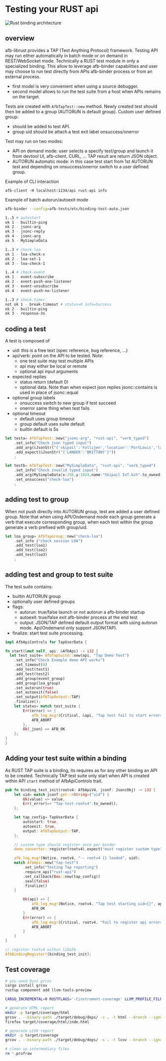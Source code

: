 # Testing your RUST api

![Rust binding architecture](assets/rust-tap-test-ui.png)

## overview

afb-librust provides a TAP (Test Anything Protocol) framework. Testing API may run either automatically in batch mode or on demand in REST/WebSocket mode.
Technically a RUST test module in only a specialized binding. This allow to leverage afb-binder capabilities and user may choose to run test directly from
APIs afb-binder process or from an external process.

* first model is very convenient when using a source debugger.
* second model allows to run the test suite from a host when APIs remains on the target.

Tests are created with ```AfbTapTest::new``` method. Newly created test should then be added to a group (AUTORUN is default group). Custom user defined group:

* should be added to test API.
* group uid should be attach a test exit label onsuccess/onerror

Test may run on two modes:

* API on demand mode: user selects a specify test/group and launch it from devtool UI, afb-client, CURL, ... TAP result are return JSON object.
* AUTORUN automatic mode: in this case test start from 1st AUTORUN test and depending on onsuccess/onerror switch to a user defined group.

Example of CLI interaction
```
afb-client -H localhost:1234/api rust-api info
```

Example of batch autorun/autoexit mode

```bash
afb-binder --config=afb-tests/etc/binding-test-auto.json

1..5 # autostart
ok 1 - builtin-ping
ok 2 - jsonc-arg
ok 3 - jsonc-reply
ok 4 - jsonc-arg
ok 5 - MySimpleData

1..3 # check-loa
ok 1 - loa-check-x
ok 2 - loa-set-1
ok 3 - loa-check-1

1..4 # check-event
ok 1 - event-subscribe
ok 2 - event-push-one-listener
ok 3 - event-unsubscribe
ok 4 - event-push-no-listener

1..3 # check-timer
not ok 1 - break-timeout # status=0 info=Success
ok 2 - builtin-ping
ok 3 - response-3s
```

## coding a test

A test is composed of

* uid: this is a free text (spec reference, bug reference, ...)
* api/verb: point on the API to be tested. Note:
  * one test suite may test multiple APIs
  * api may either be local or remote
  * optional api input arguments
* expected replies
  * status return (default 0)
  * optional data. Note than when expect json replies jsonc::contains is used in place of jsonc::equal
* optional group labels
  * onsuccess switch to new group if test succeed
  * onerror same thing when test fails
* optional timeout
  * default uses group timeout
  * group default uses suite default
  * builtin default is 5s

```rust
let testa= AfbTapTest::new("jsonc-arg", "rust-api", "verb_typed")
    .set_info("Check json typed input")
    .add_arg(&JsonStr("{'skipail':'Follijen','location':'PortLouis','lander':'Brittany'}")).expect("valid argument")
    .add_expect(&JsonStr("{'LANDER':'BRITTANY'}"))
    ;

let testb= AfbTapTest::new("MySimpleData", "rust-api", "verb_typed")
    .set_info("Check invalid typed input")
    .add_arg(MySimpleData{x:256,y:1024,name:"Skipail IoT.bzh".to_owned()}).expect("valid SimpleData")
    .set_onsuccess("check-loa")
    ;
```

## adding test to group

When not push directly into AUTORUN group, test are added a user defined group. Note that when using API/Ondemand mode each
group generate a verb that execute corresponding group, when each test within the group generate a verb prefixed with group/uid.

```rust
let loa_group= AfbTapGroup::new("check-loa")
    .set_info ("check session LOA")
    .add_test(loa1)
    .add_test(loa2)
    .add_test(loa3)
    ;
```

## adding test and group to test suite

The test suite contains:

* builtin AUTORUN group
* optionally user defined groups
* flags:
  * autorun: true/false launch or not autorun a afb-binder startup
  * autoexit: true/false exit afb-binder process at the end test
  * output: JSON/TAP defined default output format with using autorun mode. Api/Ondemand only support JSON(TAP).
* finalize: start test suite processing.

```rust
impl AfbApiControls for TapUserData {

fn start(&mut self, api: &AfbApi) -> i32 {
  let test_suite= AfbTapSuite::new(api, "Tap Demo Test")
    .set_info("Check Example demo API works")
    .set_timeout(0)
    .add_test(test1)
    .add_test(test2)
    .add_group(event_group)
    .add_group(loa_group)
    .set_autorun(true)
    .set_autoexit(false)
    .set_output(AfbTapOutput::TAP)
    .finalize();
    let status= match test_suite {
        Err(error) => {
            afb_log_msg!(Critical, &api, "Tap test fail to start error={}", error);
            AFB_ABORT
        },
        Ok(_json) => AFB_OK
    };
}
}
```

## Adding your test suite within a binding

As RUST TAP suite is a binding, its requires as for any other binding an API to be created. Technically TAP test suite only start when API is created within API ```start``` method of AfbApiControls trait.

```rust
pub fn binding_test_init(rootv4: AfbApiV4, jconf: JsoncObj) -> i32 {
    let uid= match jconf.get::<String>("uid") {
        Ok(value) => value,
        Err(_error)=> "Tap-test-rootv4".to_owned(),
    };

    let tap_config= TapUserData {
        autostart: true,
        autoexit: true,
        output: AfbTapOutput::TAP,
    };

    // custom type should register once per binder
    demo_converter::register(rootv4).expect("must register custom type");

    afb_log_msg!(Notice, rootv4, "-- rootv4 {} loaded", uid);
    match AfbApi::new("tap-test")
        .set_info("Testing Tap reporting")
        .require_api("rust-api")
        .set_callback(Box::new(tap_config))
        .seal(false)
        .finalize()
    {

        Ok(api) => {
            afb_log_msg!(Notice, rootv4, "Tap test starting uid={}", api.get_uid());
            AFB_OK
        }
        Err(error) => {
            afb_log_msg!(Critical, rootv4, "Fail to register api error={}", error);
            AFB_ABORT
        }
    }
}

// register rootv4 within libafb
AfbBindingRegister!(binding_test_init);
```

## Test coverage

```bash
# you need Rust grcov
cargo install grcov
rustup component add llvm-tools-preview

CARGO_INCREMENTAL=0 RUSTFLAGS='-Cinstrument-coverage' LLVM_PROFILE_FILE='cargo-test-%p-%m.profraw' cargo test jsonc

# generate HTML report
mkdir -p target/coverage/html
grcov . --binary-path ./target/debug/deps/ -s . -t html --branch --ignore-not-existing --ignore '../*' --ignore "/*" -o target/coverage/html
firefox target/coverage/html/inde.html

# generate LCOV report
mkdir -p target/coverage
grcov . --binary-path ./target/debug/deps/ -s . -t lcov --branch --ignore-not-existing --ignore '../*' --ignore "/*" -o target/coverage/lcov.info

# clean up intermediary files
rm *.profraw
